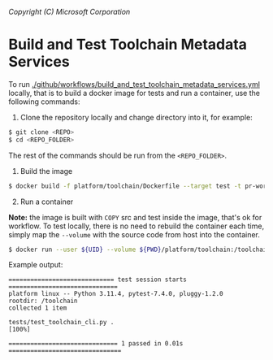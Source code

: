 _Copyright (C) Microsoft Corporation_

# Build and Test Toolchain Metadata Services

To run [./github/workflows/build_and_test_toolchain_metadata_services.yml](../../../.github/workflows/build_and_test_toolchain_metadata_services.yml) locally, that is to build a docker image for tests and run a container, use the following commands:

1. Clone the repository locally and change directory into it, for example:

```bash
$ git clone <REPO>
$ cd <REPO_FOLDER>
```

The rest of the commands should be run from the `<REPO_FOLDER>`.

1. Build the image

```bash
$ docker build -f platform/toolchain/Dockerfile --target test -t pr-workflow/toolchain-tests:latest platform/toolchain
```

2. Run a container

**Note:** the image is built with `COPY` src and test inside the image, that's ok for workflow. To test locally, there is no need to rebuild the container each time, simply map the `--volume` with the source code from host into the container.

```bash
$ docker run --user ${UID} --volume ${PWD}/platform/toolchain:/toolchain --rm pr-workflow/toolchain-tests
```

Example output:

```
============================= test session starts ==============================
platform linux -- Python 3.11.4, pytest-7.4.0, pluggy-1.2.0
rootdir: /toolchain
collected 1 item

tests/test_toolchain_cli.py .                                             [100%]

============================== 1 passed in 0.01s ===============================
```
